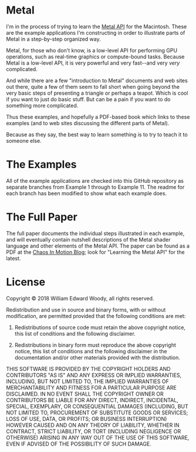 # Metal

I'm in the process of trying to learn the [Metal API](https://developer.apple.com/metal/) for the Macintosh. These are the example applications I'm constructing in order to illustrate parts of Metal in a step-by-step organized way.

Metal, for those who don't know, is a low-level API for performing GPU operations, such as real-time graphics or compute-bound tasks. Because Metal is a low-level API, it is very powerful and very fast--and very *very* complicated.

And while there are a few "introduction to Metal" documents and web sites out there, quite a few of them seem to fall short when going beyond the very basic steps of presenting a triangle or perhaps a teapot. Which is cool if you want to just do basic stuff. But can be a pain if you want to do something more complicated.

Thus these examples, and hopefully a PDF-based book which links to these examples (and to web sites discussing the different parts of Metal).

Because as they say, the best way to learn something is to try to teach it to someone else.

# The Examples

All of the example applications are checked into this GitHub repository as separate branches from Example 1 through to Example 11. The readme for each branch has been modified to show what each example does.

# The Full Paper

The full paper documents the individual steps illustrated in each example, and will eventually contain nutshell descriptions of the Metal shader language and other elements of the Metal API. The paper can be found as a PDF at the [Chaos In Motion Blog](https://chaosinmotion.blog/papers/); look for "Learning the Metal API" for the latest.

# License

Copyright &copy; 2018 William Edward Woody, all rights reserved.

Redistribution and use in source and binary forms, with or without
modification, are permitted provided that the following conditions are met:

1. Redistributions of source code must retain the above copyright notice, this list of conditions and the following disclaimer.

2. Redistributions in binary form must reproduce the above copyright notice, this list of conditions and the following disclaimer in the documentation and/or other materials provided with the distribution.

THIS SOFTWARE IS PROVIDED BY THE COPYRIGHT HOLDERS AND CONTRIBUTORS "AS IS" AND ANY EXPRESS OR IMPLIED WARRANTIES, INCLUDING, BUT NOT LIMITED TO, THE IMPLIED WARRANTIES OF MERCHANTABILITY AND FITNESS FOR A PARTICULAR PURPOSE ARE DISCLAIMED. IN NO EVENT SHALL THE COPYRIGHT OWNER OR CONTRIBUTORS BE LIABLE FOR ANY DIRECT, INDIRECT, INCIDENTAL, SPECIAL, EXEMPLARY, OR CONSEQUENTIAL DAMAGES (INCLUDING, BUT NOT LIMITED TO, PROCUREMENT OF SUBSTITUTE GOODS OR SERVICES; LOSS OF USE, DATA, OR PROFITS; OR BUSINESS INTERRUPTION) HOWEVER CAUSED AND ON ANY THEORY OF LIABILITY, WHETHER IN CONTRACT, STRICT LIABILITY, OR TORT (INCLUDING NEGLIGENCE OR OTHERWISE) ARISING IN ANY WAY OUT OF THE USE OF THIS SOFTWARE, EVEN IF ADVISED OF THE POSSIBILITY OF SUCH DAMAGE.

